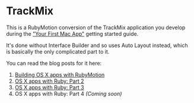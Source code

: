 # TrackMix

This is a RubyMotion conversion of the TrackMix application you develop during the ["Your First Mac App"](https://developer.apple.com/library/mac/referencelibrary/GettingStarted/RoadMapOSX/books/RM_YourFirstApp_Mac/Articles/Introduction.html) getting started guide.

It's done without Interface Builder and so uses Auto Layout instead, which is basically the only complicated part to it.

You can read the blog posts for it here:

1. [Building OS X apps with RubyMotion](http://blog.motioninmotion.tv/building-os-x-apps-with-rubymotion)
2. [OS X apps with Ruby: Part 2](http://blog.motioninmotion.tv/os-x-apps-with-ruby-part-2)
3. [OS X apps with Ruby: Part 3](http://blog.motioninmotion.tv/os-x-apps-with-ruby-part-3)
4. OS X apps with Ruby: Part 4 *(Coming soon)*